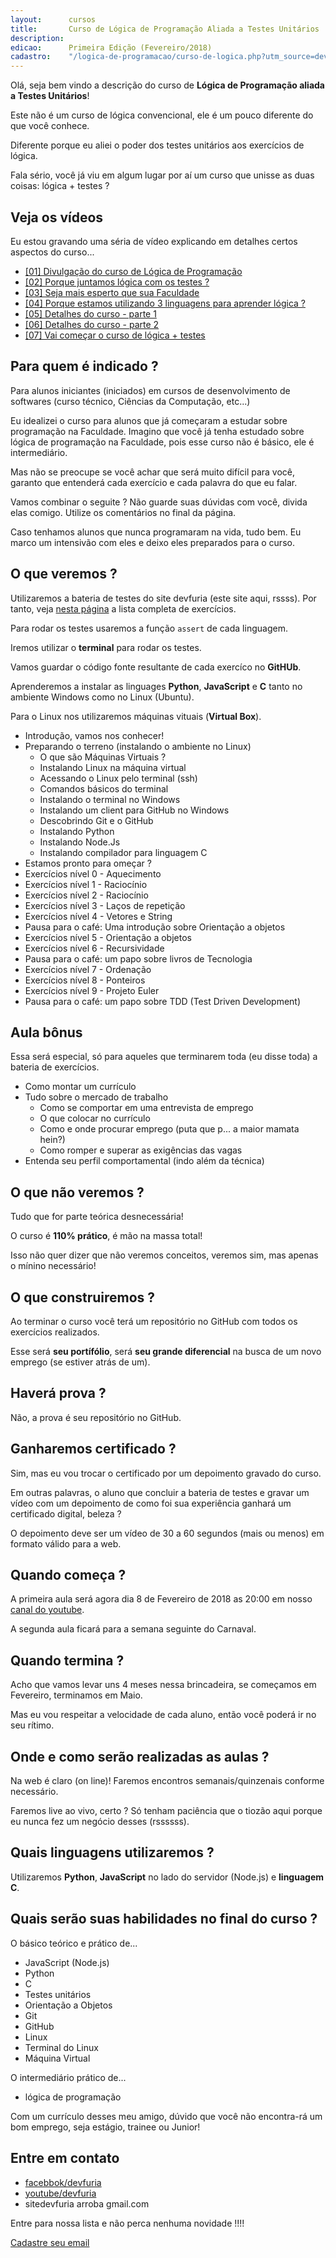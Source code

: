 ```yaml
---
layout:      cursos
title:       Curso de Lógica de Programação Aliada a Testes Unitários
description:
edicao:      Primeira Edição (Fevereiro/2018)
cadastro:    "/logica-de-programacao/curso-de-logica.php?utm_source=devfuria.com.br&utm_campaign=logica-jan-2018&utm_medium=index-do-curso"
---
```


Olá, seja bem vindo a descrição do curso de __Lógica de Programação aliada a Testes Unitários__!

Este não é um curso de lógica convencional, ele é um pouco diferente do que você conhece.

Diferente porque eu aliei o poder dos testes unitários aos exercícios de lógica.

Fala sério, você já viu em algum lugar por aí um curso que unisse as duas coisas: lógica + testes ?


## Veja os vídeos

Eu estou gravando uma séria de vídeo explicando em detalhes certos aspectos do curso...

+ [[01] Divulgação do curso de Lógica de Programação](https://youtu.be/N6TmF9EyLwQ)
+ [[02] Porque juntamos lógica com os testes ?](https://youtu.be/FbgMeSWKAQ4)
+ [[03] Seja mais esperto que sua Faculdade](https://youtu.be/7WxqhsXtTtQ)
+ [[04] Porque estamos utilizando 3 linguagens para aprender lógica ?](https://youtu.be/lgzcBc1E-g0)
+ [[05] Detalhes do curso - parte 1](https://youtu.be/JZpE9QuFUbo)
+ [[06] Detalhes do curso - parte 2](https://youtu.be/DYpIWqmGhZg)
+ [[07] Vai começar o curso de lógica + testes ](https://youtu.be/Ua6sHnlNFws)



## Para quem é indicado ?

Para alunos iniciantes (iniciados) em cursos de desenvolvimento de softwares (curso técnico, Ciências da Computação, etc...)

Eu idealizei o curso para alunos que já começaram a estudar sobre programação na Faculdade. Imagino que você já tenha
estudado sobre lógica de programação na Faculdade, pois esse curso não é básico, ele é intermediário.

Mas não se preocupe se você achar que será muito difícil para você, garanto que entenderá cada exercício e cada palavra
do que eu falar.

Vamos combinar o seguite ? Não guarde suas dúvidas com você, divida elas comigo. Utilize os comentários no final da
página.

Caso tenhamos alunos que nunca programaram na vida, tudo bem. Eu marco um intensivão com eles e deixo eles preparados
para o curso.



## O que veremos ?

Utilizaremos a bateria de testes do site devfuria (este site aqui, rssss). Por tanto, veja
[nesta página](/logica-de-programacao/) a lista completa de exercícios.

Para rodar os testes usaremos a função `assert` de cada linguagem.

Iremos utilizar o __terminal__ para rodar os testes.

Vamos guardar o código fonte resultante de cada exercíco no __GitHUb__.

Aprenderemos a instalar as linguages __Python__, __JavaScript__ e __C__ tanto no ambiente Windows como no Linux (Ubuntu).

Para o Linux nos utilizaremos máquinas vituais (__Virtual Box__).

- Introdução, vamos nos conhecer!
- Preparando o terreno (instalando o ambiente no Linux)
    + O que são Máquinas Virtuais ?
    + Instalando Linux na máquina virtual
    + Acessando o Linux pelo terminal (ssh)
    + Comandos básicos do terminal
    + Instalando o terminal no Windows
    + Instalando um client para GitHub no Windows
    + Descobrindo Git e o GitHub
    + Instalando Python
    + Instalando Node.Js
    + Instalando compilador para linguagem C
- Estamos pronto para omeçar ?
- Exercícios nível 0 - Aquecimento
- Exercícios nível 1 - Raciocínio
- Exercícios nível 2 - Raciocínio
- Exercícios nível 3 - Laços de repetição
- Exercícios nível 4 - Vetores e String
- Pausa para o café: Uma introdução sobre Orientação a objetos
- Exercícios nível 5 - Orientação a objetos
- Exercícios nível 6 - Recursividade
- Pausa para o café: um papo sobre livros de Tecnologia
- Exercícios nível 7 - Ordenação
- Exercícios nível 8 - Ponteiros
- Exercícios nível 9 - Projeto Euler
- Pausa para o café: um papo sobre TDD (Test Driven Development)


## Aula bônus

Essa será especial, só para aqueles que terminarem toda (eu disse toda) a bateria de exercícios.

- Como montar um currículo
- Tudo sobre o mercado de trabalho
    + Como se comportar em uma entrevista de emprego
    + O que colocar no currículo
    + Como e onde procurar emprego (puta que p... a maior mamata hein?)
    + Como romper e superar as exigências das vagas
- Entenda seu perfil comportamental (indo além da técnica)



## O que não veremos ?

Tudo que for parte teórica desnecessária!

O curso é __110% prático__, é mão na massa total!

Isso não quer dizer que não veremos conceitos, veremos sim, mas apenas o mínino necessário!



## O que construiremos ?

Ao terminar o curso você terá um repositório no GitHub com todos os exercícios realizados.

Esse será __seu portífólio__, será __seu grande diferencial__ na busca de um novo emprego (se estiver atrás de um).



## Haverá prova ?

Não, a prova é seu repositório no GitHub.



## Ganharemos certificado ?

Sim, mas eu vou trocar o certificado por um depoimento gravado do curso.

Em outras palavras, o aluno que concluir a bateria de testes e gravar um vídeo com um depoimento de como foi
sua experiência ganhará um certificado digital, beleza ?

O depoimento deve ser um vídeo de 30 a 60 segundos (mais ou menos) em formato válido para a web.



## Quando começa ?

A primeira aula será agora dia 8 de Fevereiro de 2018 as 20:00 em nosso [canal do youtube](https://www.youtube.com/channel/UC5hmNJ79ESjBf0SNR-iguIQ).

A segunda aula ficará para a semana seguinte do Carnaval.


## Quando termina ?


Acho que vamos levar uns 4 meses nessa brincadeira, se começamos em Fevereiro, terminamos em Maio.

Mas eu vou respeitar a velocidade de cada aluno, então você poderá ir no seu rítimo.


## Onde e como serão realizadas as aulas ?

Na web é claro (on line)! Faremos encontros semanais/quinzenais conforme necessário.

Faremos live ao vivo, certo ? Só tenham paciência que o tiozão aqui porque eu nunca fez um negócio desses (rssssss).



## Quais linguagens utilizaremos ?

Utilizaremos __Python__, __JavaScript__ no lado do servidor (Node.js) e __linguagem C__.


## Quais serão suas habilidades no final do curso ?

O básico teórico e prático de...

- JavaScript (Node.js)
- Python
- C
- Testes unitários
- Orientação a Objetos
- Git
- GitHub
- Linux
- Terminal do Linux
- Máquina Virtual

O intermediário prático de...

- lógica de programação

Com um currículo desses meu amigo, dúvido que você não encontra-rá um bom emprego, seja estágio, trainee ou Junior!



## Entre em contato

- [facebbok/devfuria](https://www.facebook.com/devfuria/)
- [youtube/devfuria](https://www.youtube.com/channel/UC5hmNJ79ESjBf0SNR-iguIQ)
- sitedevfuria arroba gmail.com

Entre para nossa lista e não perca nenhuma novidade !!!!

<a href="{{ page.cadastro }}" class="btn btn-primary btn-large">Cadastre seu email</a>

<br />
<br />
<br />
<br />
<br />
<br />
<br />
<br />
